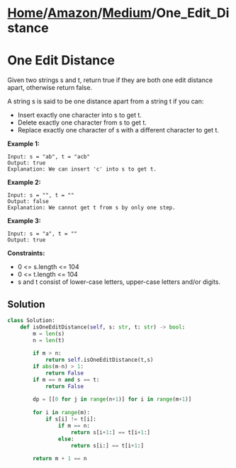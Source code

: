 # [Home](./../../..)/[Amazon](./../..)/[Medium](./..)/One_Edit_Distance
<h1>One Edit Distance</h1>

<p>
Given two strings s and t, return true if they are both one edit distance apart, otherwise return false.

A string s is said to be one distance apart from a string t if you can:

- Insert exactly one character into s to get t.
- Delete exactly one character from s to get t.
- Replace exactly one character of s with a different character to get t.

</p>

<b>Example 1:</b>

    Input: s = "ab", t = "acb"
    Output: true
    Explanation: We can insert 'c' into s to get t.
    
<b>Example 2:</b>

    Input: s = "", t = ""
    Output: false
    Explanation: We cannot get t from s by only one step.
    
<b>Example 3:</b>

    Input: s = "a", t = ""
    Output: true

<b>Constraints:</b>

- 0 <= s.length <= 104
- 0 <= t.length <= 104
- s and t consist of lower-case letters, upper-case letters and/or digits.

<h2>Solution</h2>

```python
class Solution:
    def isOneEditDistance(self, s: str, t: str) -> bool:
        m = len(s)
        n = len(t)
        
        if m > n:
            return self.isOneEditDistance(t,s)
        if abs(m-n) > 1:
            return False
        if m == n and s == t:
            return False
        
        dp = [[0 for j in range(n+1)] for i in range(m+1)]
        
        for i in range(m):
            if s[i] != t[i]:
                if m == n:
                    return s[i+1:] == t[i+1:]
                else:
                    return s[i:] == t[i+1:]
                
        return m + 1 == n
```

